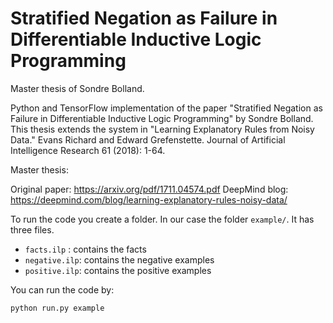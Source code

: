 # Stratified Negation as Failure in Differentiable Inductive Logic Programming
Master thesis of Sondre Bolland.

Python and TensorFlow implementation of the paper "Stratified Negation as Failure in Differentiable Inductive Logic Programming" by Sondre Bolland. This thesis extends the system in "Learning Explanatory Rules from Noisy Data." Evans Richard and Edward Grefenstette. Journal of Artificial Intelligence Research 61 (2018): 1-64.

Master thesis: <enter link>

Original paper: https://arxiv.org/pdf/1711.04574.pdf
DeepMind blog: https://deepmind.com/blog/learning-explanatory-rules-noisy-data/

To run the code you create a folder. In our case the folder `example/`. It has three files.

- `facts.ilp` : contains the facts
- `negative.ilp`: contains the negative examples
- `positive.ilp`: contains the positive examples

You can run the code by:

```
python run.py example
```


